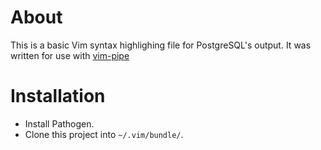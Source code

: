 # About

This is a basic Vim syntax highlighing file for PostgreSQL's output. It was written for use with [vim-pipe][vim-pipe]

# Installation

* Install Pathogen.
* Clone this project into `~/.vim/bundle/`.

[vim-pipe]: https://github.com/krisajenkins/vim-pipe
